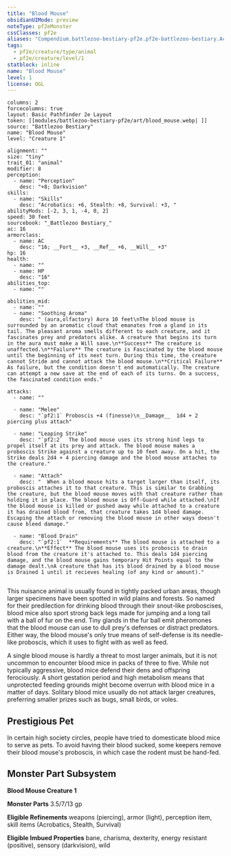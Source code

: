 ```yaml
---
title: "Blood Mouse"
obsidianUIMode: preview
noteType: pf2eMonster
cssClasses: pf2e
aliases: "Compendium.battlezoo-bestiary-pf2e.pf2e-battlezoo-bestiary.Actor.NrvmeSREmeO3n1Dk" 
tags:
  - pf2e/creature/type/animal
  - pf2e/creature/level/1
statblock: inline
name: "Blood Mouse"
level: 1
license: OGL
---
```


```statblock
columns: 2
forcecolumns: true
layout: Basic Pathfinder 2e Layout
token: [[modules/battlezoo-bestiary-pf2e/art/blood_mouse.webp| ]]
source: "Battlezoo Bestiary"
name: "Blood Mouse"
level: "Creature 1"

alignment: ""
size: "tiny"
trait_01: "animal"
modifier: 8
perception:
  - name: "Perception"
    desc: "+8; Darkvision"
skills:
  - name: "Skills"
    desc: "Acrobatics: +6, Stealth: +8, Survival: +3, "
abilityMods: [-2, 3, 1, -4, 0, 2]
speed: 30 feet
sourcebook: "_Battlezoo Bestiary_"
ac: 16
armorclass:
  - name: AC
    desc: "16; __Fort__ +3, __Ref__ +6, __Will__ +3"
hp: 16
health:
  - name: ""
  - name: HP
    desc: "16"
abilities_top:
  - name: ""

abilities_mid:
  - name: ""
  - name: "Soothing Aroma"
    desc: " (aura,olfactory) Aura 10 feet\nThe blood mouse is surrounded by an aromatic cloud that emanates from a gland in its tail. The pleasant aroma smells different to each creature, and it fascinates prey and predators alike. A creature that begins its turn in the aura must make a Will save.\n**Success** The creature is unaffected.\n**Failure** The creature is Fascinated by the blood mouse until the beginning of its next turn. During this time, the creature cannot Stride and cannot attack the blood mouse.\n**Critical Failure** As failure, but the condition doesn't end automatically. The creature can attempt a new save at the end of each of its turns. On a success, the fascinated condition ends."

attacks:
  - name: ""

  - name: "Melee"
    desc: "`pf2:1` Proboscis +4 (finesse)\n__Damage__  1d4 + 2 piercing plus attach"

  - name: "Leaping Strike"
    desc: "`pf2:2`  The blood mouse uses its strong hind legs to propel itself at its prey and attack. The blood mouse makes a proboscis Strike against a creature up to 10 feet away. On a hit, the Strike deals 2d4 + 4 piercing damage and the blood mouse attaches to the creature."

  - name: "Attach"
    desc: "  When a blood mouse hits a target larger than itself, its proboscis attaches it to that creature. This is similar to Grabbing the creature, but the blood mouse moves with that creature rather than holding it in place. The blood mouse is Off-Guard while attached.\nIf the blood mouse is killed or pushed away while attached to a creature it has drained blood from, that creature takes 1d4 bleed damage. Escaping the attach or removing the blood mouse in other ways doesn't cause bleed damage."

  - name: "Blood Drain"
    desc: "`pf2:1`  **Requirements** The blood mouse is attached to a creature.\n**Effect** The blood mouse uses its proboscis to drain blood from the creature it's attached to. This deals 1d4 piercing damage, and the blood mouse gains temporary Hit Points equal to the damage dealt.\nA creature that has its blood drained by a blood mouse is Drained 1 until it recieves healing (of any kind or amount)."
 
```



This nuisance animal is usually found in tightly packed urban areas, though larger specimens have been spotted in wild plains and forests. So named for their predilection for drinking blood through their snout-like proboscises, blood mice also sport strong back legs made for jumping and a long tail with a ball of fur on the end. Tiny glands in the fur ball emit pheromones that the blood mouse can use to dull prey's defenses or distract predators. Either way, the blood mouse's only true means of self-defense is its needle-like proboscis, which it uses to fight with as well as feed.

A single blood mouse is hardly a threat to most larger animals, but it is not uncommon to encounter blood mice in packs of three to five. While not typically aggressive, blood mice defend their dens and offspring ferociously. A short gestation period and high metabolism means that unprotected feeding grounds might become overrun with blood mice in a matter of days. Solitary blood mice usually do not attack larger creatures, preferring smaller prizes such as bugs, small birds, or voles.

## Prestigious Pet

In certain high society circles, people have tried to domesticate blood mice to serve as pets. To avoid having their blood sucked, some keepers remove their blood mouse's proboscis, in which case the rodent must be hand-fed.

## Monster Part Subsystem

**Blood Mouse Creature 1**

**Monster Parts** 3.5/7/13 gp

**Eligible Refinements** weapons (piercing), armor (light), perception item, skill items (Acrobatics, Stealth, Survival)

**Eligible Imbued Properties** bane, charisma, dexterity, energy resistant (positive), sensory (darkvision), wild
